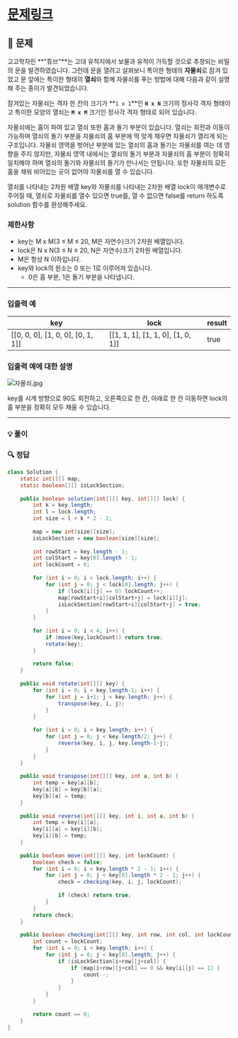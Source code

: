 # [문제링크](https://school.programmers.co.kr/learn/courses/30/lessons/60059)

## 📝 문제

고고학자인 **"튜브"**는 고대 유적지에서 보물과 유적이 가득할 것으로 추정되는 비밀의 문을 발견하였습니다. 그런데 문을 열려고 살펴보니 특이한 형태의 **자물쇠**로 잠겨 있었고 문 앞에는 특이한 형태의 **열쇠**와 함께 자물쇠를 푸는 방법에 대해 다음과 같이 설명해 주는 종이가 발견되었습니다.

잠겨있는 자물쇠는 격자 한 칸의 크기가 **`1 x 1`**인 **`N x N`** 크기의 정사각 격자 형태이고 특이한 모양의 열쇠는 **`M x M`** 크기인 정사각 격자 형태로 되어 있습니다.

자물쇠에는 홈이 파여 있고 열쇠 또한 홈과 돌기 부분이 있습니다. 열쇠는 회전과 이동이 가능하며 열쇠의 돌기 부분을 자물쇠의 홈 부분에 딱 맞게 채우면 자물쇠가 열리게 되는 구조입니다. 자물쇠 영역을 벗어난 부분에 있는 열쇠의 홈과 돌기는 자물쇠를 여는 데 영향을 주지 않지만, 자물쇠 영역 내에서는 열쇠의 돌기 부분과 자물쇠의 홈 부분이 정확히 일치해야 하며 열쇠의 돌기와 자물쇠의 돌기가 만나서는 안됩니다. 또한 자물쇠의 모든 홈을 채워 비어있는 곳이 없어야 자물쇠를 열 수 있습니다.

열쇠를 나타내는 2차원 배열 key와 자물쇠를 나타내는 2차원 배열 lock이 매개변수로 주어질 때, 열쇠로 자물쇠를 열수 있으면 true를, 열 수 없으면 false를 return 하도록 solution 함수를 완성해주세요.

### 제한사항

- key는 M x M(3 ≤ M ≤ 20, M은 자연수)크기 2차원 배열입니다.
- lock은 N x N(3 ≤ N ≤ 20, N은 자연수)크기 2차원 배열입니다.
- M은 항상 N 이하입니다.
- key와 lock의 원소는 0 또는 1로 이루어져 있습니다.
    - 0은 홈 부분, 1은 돌기 부분을 나타냅니다.

---

### 입출력 예

|key|lock|result|
|---|---|---|
|[[0, 0, 0], [1, 0, 0], [0, 1, 1]]|[[1, 1, 1], [1, 1, 0], [1, 0, 1]]|true|

### 입출력 예에 대한 설명

![자물쇠.jpg](https://grepp-programmers.s3.amazonaws.com/files/production/469703690b/79f2f473-5d13-47b9-96e0-a10e17b7d49a.jpg)

key를 시계 방향으로 90도 회전하고, 오른쪽으로 한 칸, 아래로 한 칸 이동하면 lock의 홈 부분을 정확히 모두 채울 수 있습니다.

---

### 💡 풀이




### 🔍 정답

```java
class Solution {
    static int[][] map;
    static boolean[][] isLockSection;
    
    public boolean solution(int[][] key, int[][] lock) {
        int k = key.length;
        int l = lock.length;
        int size = l + k * 2 - 2;
        
        map = new int[size][size];
        isLockSection = new boolean[size][size];
        
        int rowStart = key.length - 1;
        int colStart = key[0].length - 1;
        int lockCount = 0;
        
        for (int i = 0; i < lock.length; i++) {
            for (int j = 0; j < lock[0].length; j++) {
                if (lock[i][j] == 0) lockCount++;
                map[rowStart+i][colStart+j] = lock[i][j];
                isLockSection[rowStart+i][colStart+j] = true;
            }
        }
        
        for (int i = 0; i < 4; i++) {
            if (move(key,lockCount)) return true;
            rotate(key);
        }
        
        return false;
    }
    
    public void rotate(int[][] key) {
        for (int i = 0; i < key.length-1; i++) {
            for (int j = i+1; j < key.length; j++) {
                transpose(key, i, j);
            }
        }
        
        for (int i = 0; i < key.length; i++) {
            for (int j = 0; j < key.length/2; j++) {
                reverse(key, i, j, key.length-1-j);
            }
        }
    }
    
    public void transpose(int[][] key, int a, int b) {
        int temp = key[a][b];
        key[a][b] = key[b][a];
        key[b][a] = temp;
    }
    
    public void reverse(int[][] key, int i, int a, int b) {
        int temp = key[i][a];
        key[i][a] = key[i][b];
        key[i][b] = temp;
    }
    
    public boolean move(int[][] key, int lockCount) {
        boolean check = false;
        for (int i = 0; i < key.length * 2 - 1; i++) {
            for (int j = 0; j < key[0].length * 2 - 1; j++) {
                check = checking(key, i, j, lockCount);
                
                if (check) return true;
            }
        }
        return check;
    }
    
    public boolean checking(int[][] key, int row, int col, int lockCount) {
        int count = lockCount;
        for (int i = 0; i < key.length; i++) {
            for (int j = 0; j < key[0].length; j++) {
                if (isLockSection[i+row][j+col]) {
                    if (map[i+row][j+col] == 0 && key[i][j] == 1) {
                        count--;
                    }
                }
            }
        }  
        
        return count == 0;
    }
}
```